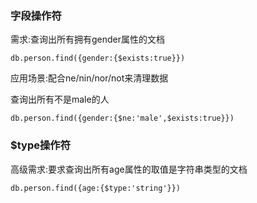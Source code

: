 ### 字段操作符

需求:查询出所有拥有gender属性的文档

```
db.person.find({gender:{$exists:true}})
```

应用场景:配合ne/nin/nor/not来清理数据

查询出所有不是male的人

```
db.person.find({gender:{$ne:'male',$exists:true}})
```


### $type操作符

高级需求:要求查询出所有age属性的取值是字符串类型的文档

```
db.person.find({age:{$type:'string'}})
```
